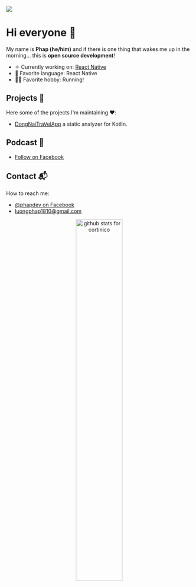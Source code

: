 [![](https://github.com/mrousavy/mrousavy/blob/master/img/dino.gif)](https://chromedino.com)


# Hi everyone 👋

My name is **Phap (he/him)** and if there is one thing that wakes me up in the morning... this is **open source development**!

- ⚛️ Currently working on: [React Native](https://github.com/facebook/react-native)
- 💜 Favorite language: React Native
- 🏃‍♂️ Favorite hobby: Running!

## Projects 🐧

Here some of the projects I'm maintaining ❤️:
* [DongNaiTraVelApp]([https://github.com/detekt/detekt](https://github.com/phapdev/DongNaiTravelApp)) a static analyzer for Kotlin.

## Podcast 🥐

* [Follow on Facebook](https://facebook.com/luongphap1810)

## Contact 📬

How to reach me: 
* [@phapdev on Facebook](https://facebook.com/luongphap1810)
* [luongphap1810@gmail.com](mailto:luongphap1810@gmail.com)

<p align="center">
  <img src="https://github-readme-stats.vercel.app/api?username=phapdev&show_icons=true&theme=radical&count_private=true&include_all_commits=true" alt="github stats for cortinico" width="50%"/>
</p>
